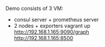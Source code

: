 Demo consists of 3 VM:  
* consul server + prometheus server
* 2 nodes + exporters
vagrant up  
http://192.168.1.165:9090/graph  
http://192.168.1.165:8500  
